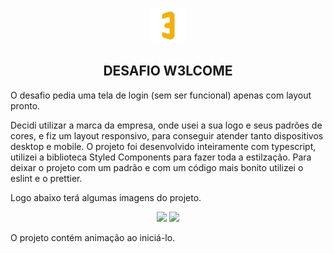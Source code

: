 <p  align="center">
<img src="/web-w3lcome/src/assets/footer.png" height="56px"/>
<h2 align="center">DESAFIO W3LCOME</h2>
</p>
<p>O desafio pedia uma tela de login (sem ser funcional) apenas com layout pronto.</p>
Decidi utilizar a marca da empresa, onde usei a sua logo e seus padrões de cores, e fiz um layout responsivo, para conseguir atender tanto dispositivos desktop e mobile.
O projeto foi desenvolvido inteiramente com typescript, utilizei a biblioteca Styled Components para fazer toda a estilzação.
Para deixar o projeto com um padrão e com um código mais bonito utilizei o eslint e o prettier.

Logo abaixo terá algumas imagens do projeto.

<p  align="center">
<img src="https://i.imgur.com/rFY3VtG.png" />
<img src="https://i.imgur.com/QYUcOqW.jpg" height="500px" />
</p>

O projeto contém animação ao iniciá-lo.
